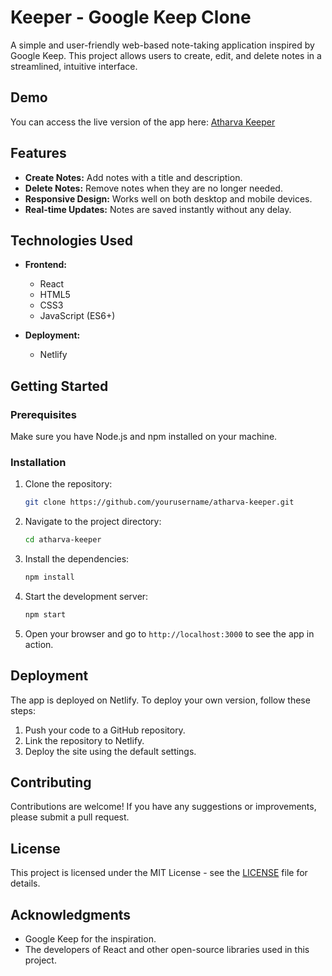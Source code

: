 # Keeper - Google Keep Clone

A simple and user-friendly web-based note-taking application inspired by Google Keep. This project allows users to create, edit, and delete notes in a streamlined, intuitive interface.

## Demo

You can access the live version of the app here: [Atharva Keeper](https://atharvakeeper.netlify.app/)

## Features

- **Create Notes:** Add notes with a title and description.
- **Delete Notes:** Remove notes when they are no longer needed.
- **Responsive Design:** Works well on both desktop and mobile devices.
- **Real-time Updates:** Notes are saved instantly without any delay.

## Technologies Used

- **Frontend:**
  - React
  - HTML5
  - CSS3
  - JavaScript (ES6+)

- **Deployment:**
  - Netlify

## Getting Started

### Prerequisites

Make sure you have Node.js and npm installed on your machine.

### Installation

1. Clone the repository:

    ```bash
    git clone https://github.com/yourusername/atharva-keeper.git
    ```

2. Navigate to the project directory:

    ```bash
    cd atharva-keeper
    ```

3. Install the dependencies:

    ```bash
    npm install
    ```

4. Start the development server:

    ```bash
    npm start
    ```

5. Open your browser and go to `http://localhost:3000` to see the app in action.

## Deployment

The app is deployed on Netlify. To deploy your own version, follow these steps:

1. Push your code to a GitHub repository.
2. Link the repository to Netlify.
3. Deploy the site using the default settings.

## Contributing

Contributions are welcome! If you have any suggestions or improvements, please submit a pull request.

## License

This project is licensed under the MIT License - see the [LICENSE](LICENSE) file for details.

## Acknowledgments

- Google Keep for the inspiration.
- The developers of React and other open-source libraries used in this project.

